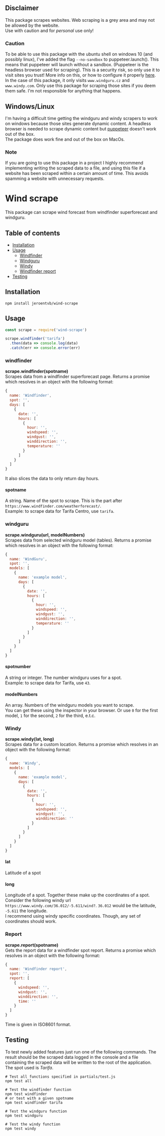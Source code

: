 ## Disclaimer
This package scrapes websites. Web scraping is a grey area and may not be allowed by the website.  
Use with caution and for *personal* use only!


### Caution
To be able to use this package with the ubuntu shell on windows 10 (and possibly linux), I've added the flag `--no-sandbox` to puppeteer.launch(). This means that puppeteer will launch without a sandbox. (Puppeteer is the headless browser used for scraping). This is a security risk, so only use it to visit sites you trust! More info on this, or how to configure it properly [here](https://github.com/GoogleChrome/puppeteer/blob/master/docs/troubleshooting.md#setting-up-chrome-linux-sandbox).
In the case of this package, it only visits `www.windguru.cz` and `www.windy.com`. Only use this package for scraping those sites if you deem them safe. I'm not responsible for anything that happens.

## Windows/Linux
I'm having a difficult time getting the windguru and windy scrapers to work on windows because those sites generate dynamic content. A headless browser is needed to scrape dynamic content but [puppeteer](https://github.com/GoogleChrome/puppeteer) doesn't work out of the box.  
The package does work fine and out of the box on MacOs.

### Note
If you are going to use this package in a project I highly recommend implementing writing the scraped data to a file, and using this file if a website has been scraped within a certain amount of time. This avoids spamming a website with unnecessary requests.  

# Wind scrape
This package can scrape wind forecast from windfinder superforecast and windguru.

## Table of contents
* [Installation](#installation)
* [Usage](#usage)
  * [Windfinder](#windfinder)
  * [Windguru](#windguru)
  * [Windy](#windy)
  * [Windfinder report](#report)
* [Testing](#testing)

## Installation
```
npm install jeroentvb/wind-scrape
```

## Usage
```js
const scrape = require('wind-scrape')

scrape.windfinder('tarifa')
  .then(data => console.log(data)
  .catch(err => console.error(err)
```

### windfinder
**scrape.windfinder(spotname)**  
Scrapes data from a windfinder superforecast page. Returns a promise which resolves in an object with the following format:
```js
{
  name: 'Windfinder',
  spot: '',
  days: [
    {
      date: '',
      hours: [
        {
          hour: '',
          windspeed: '',
          windgust: '',
          winddirection: '',
          temperature: ''
        }
      ]
    }
  ]
}
```  
It also slices the data to only return day hours.

#### spotname  
A string. Name of the spot to scrape. This is the part after `https://www.windfinder.com/weatherforecast/`.  
Example: to scrape data for Tarifa Centro, use `tarifa`.

### windguru
**scrape.windguru(url, modelNumbers)**  
Scrapes data from selected windguru model (tables). Returns a promise which resolves in an object with the following format:
```js
{
  name: 'WindGuru',
  spot: '',
  models: [
    {
      name: 'example model',
      days: [
        {
          date: '',
          hours: [
            {
              hour: '',
              windspeed: '',
              windgust: '',
              winddirection: '',
              temperature: ''
            }
          ]
        }
      ]
    }
  ]
}
```

#### spotnumber
A string or integer. The number windguru uses for a spot.  
Example: to scrape data for Tarifa, use `43`.

#### modelNumbers
An array. Numbers of the windguru models you want to scrape.  
You can get these using the inspector in your browser. Or use `0` for the first model, `1` for the second, `2` for the third, e.t.c.

### Windy
**scrape.windy(lat, long)**  
Scrapes data for a custom location. Returns a promise which resolves in an object with the following format:
```js
{
  name: 'Windy',
  models: [
    {
      name: 'example model',
      days: [
        {
          date: '',
          hours: [
            {
              hour: '',
              windspeed: '',
              windgust: '',
              winddirection: ''
            }
          ]
        }
      ]
    }
  ]
}
```  

#### lat
Latitude of a spot

#### long
Longitude of a spot. Together these make up the coordinates of a spot.
Consider the following windy url `https://www.windy.com/36.012/-5.611/wind?`. `36.012` would be the latitude, `-5.611` the longitude.  
I recommend using windy specific coordinates. Though, any set of coordinates should work.

### Report
**scrape.report(spotname)**  
Gets the report data for a windfinder spot report. Returns a promise which resolves in an object with the following format:
```js
{
  name: 'Windfinder report',
  spot: '',
  report: [
    {
      windspeed: '',
      windgust: '',
      winddirection: '',
      time: ''
    }
  ]
}
```  
Time is given in ISO8601 format.

## Testing
To test newly added features just run one of the following commands. The result should be the scraped data logged in the console and a file containing the scraped data will be written to the root of the application. The spot used is *Tarifa*.
```shell
# Test all functions specified in partials/test.js
npm test all  

# Test the windfinder function
npm test windfinder  
# or test with a given spotname
npm test windfinder tarifa

# Test the windguru function
npm test windguru

# Test the windy function
npm test windy
```
